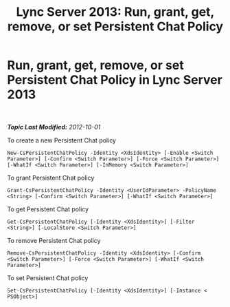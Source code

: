 ﻿---
title: 'Lync Server 2013: Run, grant, get, remove, or set Persistent Chat Policy'
TOCTitle: Run, grant, get, remove, or set Persistent Chat Policy
ms:assetid: 39ccdbe8-fb3d-47bc-96e2-9486b6d317e0
ms:mtpsurl: https://technet.microsoft.com/en-us/library/JJ204810(v=OCS.15)
ms:contentKeyID: 48183857
ms.date: 07/23/2014
mtps_version: v=OCS.15
---

<div data-xmlns="http://www.w3.org/1999/xhtml">

<div class="topic" data-xmlns="http://www.w3.org/1999/xhtml" data-msxsl="urn:schemas-microsoft-com:xslt" data-cs="http://msdn.microsoft.com/en-us/">

<div data-asp="http://msdn2.microsoft.com/asp">

# Run, grant, get, remove, or set Persistent Chat Policy in Lync Server 2013

</div>

<div id="mainSection">

<div id="mainBody">

<span> </span>

_**Topic Last Modified:** 2012-10-01_

To create a new Persistent Chat policy

    New-CsPersistentChatPolicy -Identity <XdsIdentity> [-Enable <Switch Parameter>] [-Confirm <Switch Parameter>] [-Force <Switch Parameter>] [-WhatIf <Switch Parameter>] [-InMemory <Switch Parameter>]

To grant Persistent Chat policy

    Grant-CsPersistentChatPolicy -Identity <UserIdParameter> -PolicyName <String> [-Confirm <Switch Parameter>] [-WhatIf <Switch Parameter>]

To get Persistent Chat policy

    Get-CsPersistentChatPolicy [-Identity <XdsIdentity>] [-Filter <String>] [-LocalStore <Switch Parameter>]

To remove Persistent Chat policy

    Remove-CsPersistentChatPolicy -Identity <XdsIdentity> [-Confirm <Switch Parameter>] [-Force <Switch Parameter>] [-WhatIf <Switch Parameter>]

To set Persistent Chat policy

    Set-CsPersistentChatPolicy [-Identity <XdsIdentity>] [-Instance < PSObject>]

</div>

<span> </span>

</div>

</div>

</div>

